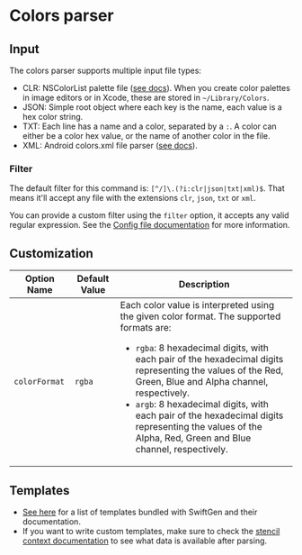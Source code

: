 # Colors parser

## Input

The colors parser supports multiple input file types:

 - CLR: NSColor​List palette file ([see docs](https://developer.apple.com/reference/appkit/nscolorlist)). When you create color palettes in image editors or in Xcode, these are stored in `~/Library/Colors`.
 - JSON: Simple root object where each key is the name, each value is a hex color string.
 - TXT: Each line has a name and a color, separated by a `:`. A color can either be a color hex value, or the name of another color in the file.
 - XML: Android colors.xml file parser ([see docs](https://developer.android.com/guide/topics/resources/more-resources.html#Color)).

### Filter

The default filter for this command is: `[^/]\.(?i:clr|json|txt|xml)$`. That means it'll accept any file with the extensions `clr`, `json`, `txt` or `xml`.

You can provide a custom filter using the `filter` option, it accepts any valid regular expression. See the [Config file documentation](../ConfigFile.md) for more information.

## Customization

| Option Name | Default Value | Description |
| -------------- | ------------- | ----------- |
| `colorFormat` | `rgba` | Each color value is interpreted using the given color format. The supported formats are: <ul><li>`rgba`: 8 hexadecimal digits, with each pair of the hexadecimal digits representing the values of the Red, Green, Blue and Alpha channel, respectively.</li><li>`argb`: 8 hexadecimal digits, with each pair of the hexadecimal digits representing the values of the Alpha, Red, Green and Blue channel, respectively.</li></ul> |

## Templates

* [See here](../templates/colors) for a list of templates bundled with SwiftGen and their documentation.
* If you want to write custom templates, make sure to check the [stencil context documentation](../SwiftGenKit%20Contexts/colors.md) to see what data is available after parsing.
